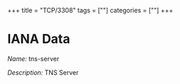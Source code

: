 +++
title = "TCP/3308"
tags = [""]
categories = [""]
+++

# IANA Data

_Name:_ tns-server

_Description:_ TNS Server

